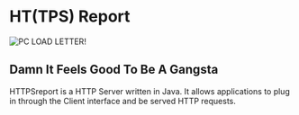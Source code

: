 # HT(TPS) Report

<img src="http://cf.drafthouse.com/_uploads/galleries/2164/office-space-copier.jpg"
 alt="PC LOAD LETTER!" align="center" />

## Damn It Feels Good To Be A Gangsta

HTTPSreport is a HTTP Server written in Java. It allows applications to plug in through the Client interface and be served HTTP requests.
